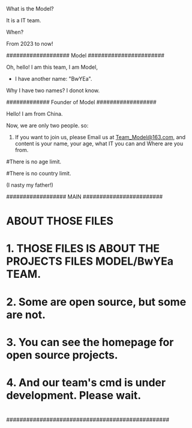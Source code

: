 
What is the Model?

It is a IT team.

When?

From 2023 to now!

################### Model #######################

Oh, hello! I am this team, I am Model, 

* I have another name:   "BwYEa".

Why I have two names? I donot know.

############# Founder of Model ##################

Hello! I am from China.

Now, we are only two people. so:

1. If you want to join us, please Email us at Team_Model@163.com, and content is your name, your age, what IT you can and Where are you from.

#There is no age limit.

#There is no country limit.

(I nasty my father!)


################## MAIN ########################
#              ABOUT THOSE FILES
#
# 1. THOSE FILES IS ABOUT THE PROJECTS FILES MODEL/BwYEa TEAM.
# 2. Some are open source, but some are not.
# 3. You can see the homepage for open source projects.
# 4. And our team's cmd is under development. Please wait.
#
#################################################

